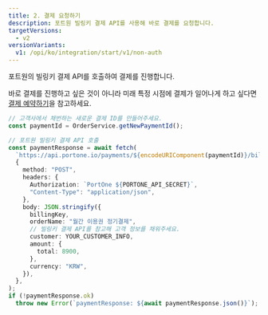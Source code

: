 ```yaml
---
title: 2. 결제 요청하기
description: 포트원 빌링키 결제 API를 사용해 바로 결제를 요청합니다.
targetVersions:
  - v2
versionVariants:
  v1: /opi/ko/integration/start/v1/non-auth
---
```


포트원의 빌링키 결제 API를 호출하여 결제를 진행합니다.

바로 결제를 진행하고 싶은 것이 아니라 미래 특정 시점에 결제가 일어나게 하고 싶다면 [결제 예약하기](https://developers.portone.io/opi/ko/integration/start/v2/billing/schedule)을 참고하세요.

```ts title="server-side"
// 고객사에서 채번하는 새로운 결제 ID를 만들어주세요.
const paymentId = OrderService.getNewPaymentId();

// 포트원 빌링키 결제 API 호출
const paymentResponse = await fetch(
  `https://api.portone.io/payments/${encodeURIComponent(paymentId)}/billing-key`,
  {
    method: "POST",
    headers: {
      Authorization: `PortOne ${PORTONE_API_SECRET}`,
      "Content-Type": "application/json",
    },
    body: JSON.stringify({
      billingKey,
      orderName: "월간 이용권 정기결제",
      // 빌링키 결제 API를 참고해 고객 정보를 채워주세요.
      customer: YOUR_CUSTOMER_INFO,
      amount: {
        total: 8900,
      },
      currency: "KRW",
    }),
  },
);
if (!paymentResponse.ok)
  throw new Error(`paymentResponse: ${await paymentResponse.json()}`);
```
